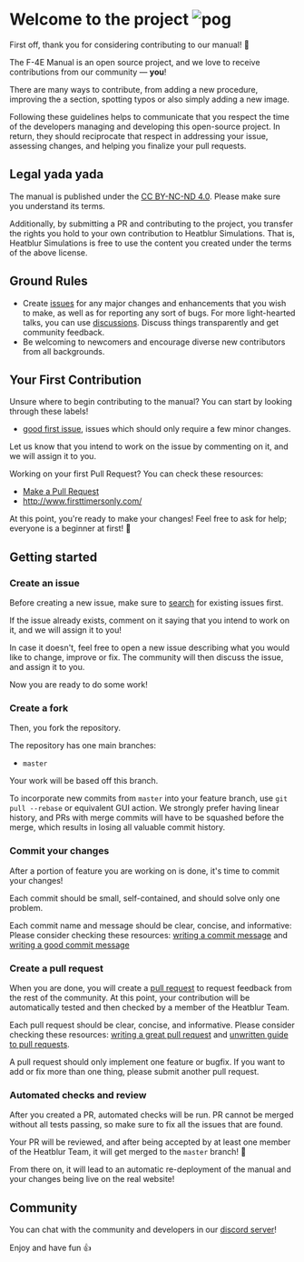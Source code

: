 # Welcome to the project ![pog](https://i.imgur.com/88HGDD0.png)

First off, thank you for considering contributing to our manual! 🎉

The F-4E Manual is an open source project, and we love to receive contributions
from our community — **you**!

There are many ways to contribute, from adding a new procedure, improving the a
section, spotting typos or also simply adding a new image.

Following these guidelines helps to communicate that you respect the time of the
developers managing and developing this open-source project. In return, they
should reciprocate that respect in addressing your issue, assessing changes, and
helping you finalize your pull requests.

## Legal yada yada

<!-- markdown-link-check-disable -->
The manual is published under the
[CC BY-NC-ND 4.0](https://creativecommons.org/licenses/by-nc-nd/4.0/deed.zh-hans).
Please make sure you understand its terms.
<!-- markdown-link-check-enable -->

Additionally, by submitting a PR and contributing to the project, you transfer
the rights you hold to your own contribution to Heatblur Simulations. That is,
Heatblur Simulations is free to use the content you created under the terms of
the above license.

## Ground Rules

<!-- markdown-link-check-disable -->

- Create [issues](https://github.com/Heatblur-Simulations/f-4e-manual/issues)
  for any major changes and enhancements that you wish to make, as well as for
  reporting any sort of bugs. For more light-hearted talks, you can use
  [discussions](https://github.com/Heatblur-Simulations/f-4e-manual/discussions).
  Discuss things transparently and get community feedback.
- Be welcoming to newcomers and encourage diverse new contributors from all
backgrounds.
<!-- markdown-link-check-enable -->

## Your First Contribution

Unsure where to begin contributing to the manual? You can start by looking
through these labels!

<!-- markdown-link-check-disable-next-line -->

- [good first issue](https://github.com/Heatblur-Simulations/f-4e-manual/issues/?q=is%3Aissue+is%3Aopen+label%3A%22good+first+issue%22),
  issues which should only require a few minor changes.

Let us know that you intend to work on the issue by commenting on it, and we
will assign it to you.

Working on your first Pull Request? You can check these resources:

- [Make a Pull Request](https://docs.github.com/en/pull-requests/collaborating-with-pull-requests/proposing-changes-to-your-work-with-pull-requests/creating-a-pull-request)
- <http://www.firsttimersonly.com/>

At this point, you're ready to make your changes! Feel free to ask for help;
everyone is a beginner at first! 🎉

## Getting started

### Create an issue

<!-- markdown-link-check-disable -->

Before creating a new issue, make sure to
[search](https://github.com/Heatblur-Simulations/f-4e-manual/issues?q=is%3Aissue)
for existing issues first.

<!-- markdown-link-check-enable -->

If the issue already exists, comment on it saying that you intend to work on it,
and we will assign it to you!

In case it doesn't, feel free to open a new issue describing what you would like
to change, improve or fix. The community will then discuss the issue, and assign
it to you.

Now you are ready to do some work!

### Create a fork

Then, you fork the repository.

The repository has one main branches:

- `master`

Your work will be based off this branch.

To incorporate new commits from `master` into your feature branch, use
`git pull --rebase` or equivalent GUI action. We strongly prefer having linear
history, and PRs with merge commits will have to be squashed before the merge,
which results in losing all valuable commit history.

### Commit your changes

After a portion of feature you are working on is done, it's time to commit your
changes!

Each commit should be small, self-contained, and should solve only one problem.

Each commit name and message should be clear, concise, and informative: Please
consider checking these resources:
[writing a commit message](https://chris.beams.io/posts/git-commit/) and
[writing a good commit message](https://dev.to/chrissiemhrk/git-commit-message-5e21)

### Create a pull request

<!-- markdown-link-check-disable -->

When you are done, you will create a
[pull request](https://github.com/Heatblur-Simulations/f-4e-manual/pulls) to
request feedback from the rest of the community. At this point, your
contribution will be automatically tested and then checked by a member of the
Heatblur Team.

<!-- markdown-link-check-enable -->

Each pull request should be clear, concise, and informative. Please consider
checking these resources:
[writing a great pull request](https://www.pullrequest.com/blog/writing-a-great-pull-request-description/)
and
[unwritten guide to pull requests](https://www.atlassian.com/blog/git/written-unwritten-guide-pull-requests).

A pull request should only implement one feature or bugfix. If you want to add
or fix more than one thing, please submit another pull request.

### Automated checks and review

After you created a PR, automated checks will be run. PR cannot be merged
without all tests passing, so make sure to fix all the issues that are found.

Your PR will be reviewed, and after being accepted by at least one member of the
Heatblur Team, it will get merged to the `master` branch! 🎉

From there on, it will lead to an automatic re-deployment of the manual and your
changes being live on the real website!

## Community

You can chat with the community and developers in our
[discord server](https://discord.gg/heatblur-simulations)!

Enjoy and have fun 👍
